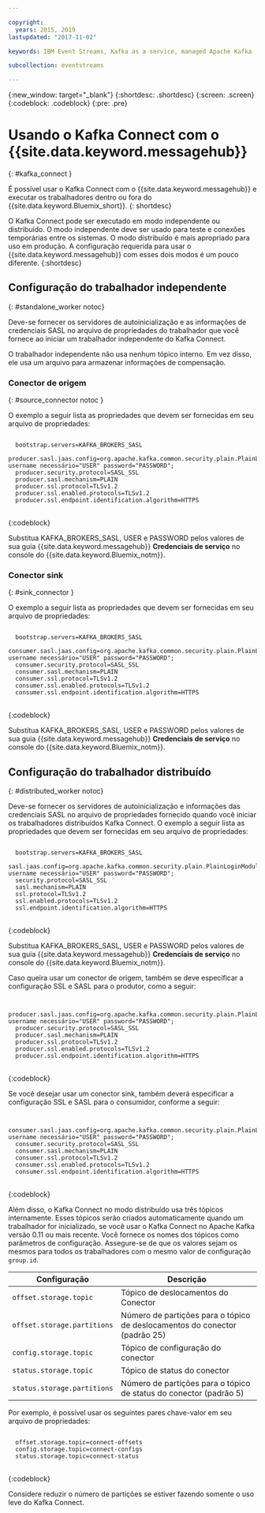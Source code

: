 ```yaml
---

copyright:
  years: 2015, 2019
lastupdated: "2017-11-02"

keywords: IBM Event Streams, Kafka as a service, managed Apache Kafka

subcollection: eventstreams

---
```


{:new_window: target="_blank"}
{:shortdesc: .shortdesc}
{:screen: .screen}
{:codeblock: .codeblock}
{:pre: .pre}

# Usando o Kafka Connect com o {{site.data.keyword.messagehub}}
{: #kafka_connect }

É possível usar o Kafka Connect com o {{site.data.keyword.messagehub}} e executar os trabalhadores dentro ou fora do {{site.data.keyword.Bluemix_short}}.
{: shortdesc}

O Kafka Connect pode ser executado em modo independente ou distribuído. O modo independente deve ser usado para teste e conexões temporárias entre os sistemas. O modo distribuído é mais apropriado para uso em produção. A configuração requerida para usar o {{site.data.keyword.messagehub}} com esses dois modos é um pouco diferente.
{:shortdesc}

## Configuração do trabalhador independente
{: #standalone_worker notoc}

Deve-se fornecer os servidores de autoinicialização e as informações de credenciais SASL no arquivo de propriedades do trabalhador que você fornece ao iniciar um trabalhador independente do Kafka Connect.

O trabalhador independente não usa nenhum tópico interno. Em vez disso, ele usa um arquivo
para armazenar informações de compensação.

### Conector de origem
{: #source_connector notoc }

O exemplo a seguir lista as propriedades que devem ser fornecidas em seu arquivo de propriedades:

<pre>
<code>
  bootstrap.servers=KAFKA_BROKERS_SASL
  producer.sasl.jaas.config=org.apache.kafka.common.security.plain.PlainLoginModule username necessário="USER" password="PASSWORD";
  producer.security.protocol=SASL_SSL
  producer.sasl.mechanism=PLAIN
  producer.ssl.protocol=TLSv1.2
  producer.ssl.enabled.protocols=TLSv1.2
  producer.ssl.endpoint.identification.algorithm=HTTPS
</code>
</pre>
{:codeblock}

Substitua KAFKA_BROKERS_SASL, USER e PASSWORD pelos valores de sua guia {{site.data.keyword.messagehub}} **Credenciais de serviço** no console do {{site.data.keyword.Bluemix_notm}}.

### Conector sink
{: #sink_connector }

O exemplo a seguir lista as propriedades que devem ser fornecidas em seu arquivo de propriedades:

<pre>
<code>
  bootstrap.servers=KAFKA_BROKERS_SASL
  consumer.sasl.jaas.config=org.apache.kafka.common.security.plain.PlainLoginModule username necessário="USER" password="PASSWORD";
  consumer.security.protocol=SASL_SSL
  consumer.sasl.mechanism=PLAIN
  consumer.ssl.protocol=TLSv1.2
  consumer.ssl.enabled.protocols=TLSv1.2
  consumer.ssl.endpoint.identification.algorithm=HTTPS
</code>
</pre>
{:codeblock}

Substitua KAFKA_BROKERS_SASL, USER e PASSWORD pelos valores de sua guia {{site.data.keyword.messagehub}} **Credenciais de serviço** no console do {{site.data.keyword.Bluemix_notm}}.

## Configuração do trabalhador distribuído
{: #distributed_worker notoc}

Deve-se fornecer os servidores de autoinicialização e informações das credenciais SASL no
arquivo de propriedades fornecido quando você iniciar os trabalhadores distribuídos Kafka Connect. O exemplo a seguir lista as propriedades que devem ser fornecidas em seu arquivo de propriedades:

<pre>
<code>
  bootstrap.servers=KAFKA_BROKERS_SASL
  sasl.jaas.config=org.apache.kafka.common.security.plain.PlainLoginModule username necessário="USER" password="PASSWORD";
  security.protocol=SASL_SSL
  sasl.mechanism=PLAIN
  ssl.protocol=TLSv1.2
  ssl.enabled.protocols=TLSv1.2
  ssl.endpoint.identification.algorithm=HTTPS
</code>
</pre>
{:codeblock}

Substitua KAFKA_BROKERS_SASL, USER e PASSWORD pelos valores de sua guia {{site.data.keyword.messagehub}} **Credenciais de serviço** no console do {{site.data.keyword.Bluemix_notm}}.

Caso queira usar um conector de origem, também se deve especificar a configuração SSL e SASL para o produtor, como a seguir:

<pre>
<code>
  producer.sasl.jaas.config=org.apache.kafka.common.security.plain.PlainLoginModule username necessário="USER" password="PASSWORD";
  producer.security.protocol=SASL_SSL
  producer.sasl.mechanism=PLAIN
  producer.ssl.protocol=TLSv1.2
  producer.ssl.enabled.protocols=TLSv1.2
  producer.ssl.endpoint.identification.algorithm=HTTPS
</code>
</pre>
{:codeblock}

Se você desejar usar um conector sink, também deverá especificar a configuração SSL e SASL para o consumidor, conforme a seguir:

<pre>
<code>
  consumer.sasl.jaas.config=org.apache.kafka.common.security.plain.PlainLoginModule username necessário="USER" password="PASSWORD";
  consumer.security.protocol=SASL_SSL
  consumer.sasl.mechanism=PLAIN
  consumer.ssl.protocol=TLSv1.2
  consumer.ssl.enabled.protocols=TLSv1.2
  consumer.ssl.endpoint.identification.algorithm=HTTPS
</code>
</pre>
{:codeblock}

Além disso, o Kafka Connect no modo distribuído usa três tópicos internamente. Esses tópicos serão criados automaticamente quando um trabalhador for inicializado, se você usar o Kafka Connect no Apache Kafka versão 0.11 ou mais recente. Você fornece os nomes dos tópicos como parâmetros de
configuração. Assegure-se de que os valores sejam os mesmos para todos os trabalhadores com o mesmo valor de configuração `group.id`.

| Configuração               | Descrição                                                         |
| --------------------------- | ------------------------------------------------------------------- |
| `offset.storage.topic`      | Tópico de deslocamentos do Conector                                             |
| `offset.storage.partitions` | Número de partições para o tópico de deslocamentos do conector (padrão 25) |
| `config.storage.topic`      | Tópico de configuração do conector                                       |
| `status.storage.topic`      | Tópico de status do conector                                              |
| `status.storage.partitions` | Número de partições para o tópico de status do conector (padrão 5)          |

Por exemplo, é possível usar os seguintes pares chave-valor em seu arquivo de propriedades:

<pre>
<code>
  offset.storage.topic=connect-offsets
  config.storage.topic=connect-configs
  status.storage.topic=connect-status
</code>
</pre>
{:codeblock}

Considere reduzir o número de partições se estiver fazendo somente o uso leve do Kafka Connect.



